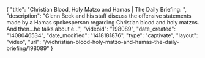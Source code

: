 {
    "title": "Christian Blood, Holy Matzo and Hamas | The Daily Briefing: ",
    "description": "Glenn Beck and his staff discuss the offensive statements made by a Hamas spokesperson regarding Christian blood and holy matzos. And then...he talks about e...",
    "videoid": "198089",
    "date_created": "1408046534",
    "date_modified": "1418181876",
    "type": "captivate",
    "layout": "video",
    "url": "\/v\/christian-blood-holy-matzo-and-hamas-the-daily-briefing\/198089"
}